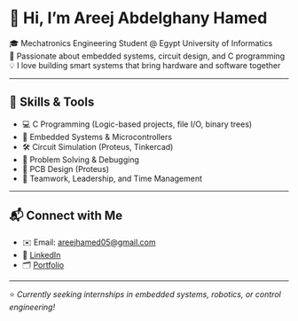 # 👋 Hi, I’m Areej Abdelghany Hamed

🎓 Mechatronics Engineering Student @ Egypt University of Informatics  
🔧 Passionate about embedded systems, circuit design, and C programming  
💡 I love building smart systems that bring hardware and software together

---

## 🔧 Skills & Tools
- 💻 C Programming (Logic-based projects, file I/O, binary trees)
- 🔋 Embedded Systems & Microcontrollers
- 🛠️ Circuit Simulation (Proteus, Tinkercad)
- 🧠 Problem Solving & Debugging
- 🎨 PCB Design (Proteus)
- 💬 Teamwork, Leadership, and Time Management

---


## 📬 Connect with Me
- ✉️ Email: areejhamed05@gmail.com  
- 🔗 [LinkedIn](https://www.linkedin.com/in/areejhamed)  
- 🗂️ [Portfolio](https://drive.google.com/drive/folders/1tJ5yvo9U9r-bIdK0fmO0Zu9LI1DJ7pHO?usp=sharing)

---

⭐ *Currently seeking internships in embedded systems, robotics, or control engineering!*
